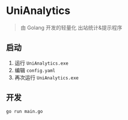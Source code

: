 # UniAnalytics

> 由 Golang 开发的轻量化 出站统计&提示程序

## 启动

1. 运行 `UniAnalytics.exe`
2. 编辑 `config.yaml`
3. 再次运行 `UniAnalytics.exe`

## 开发

```bash
go run main.go
```